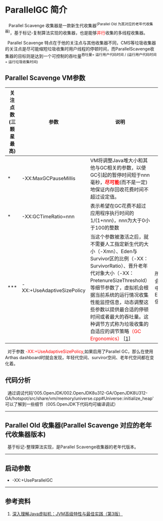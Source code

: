 # ParallelGC 简介
&nbsp;&nbsp; Parallel Scavenge 收集器是一款新生代收集器<sup>(Parallel Old 为其对应的老年代收集器)</sup>，基于标记-复制算法实现的收集器，也是能够<font color="red">并行</font>收集的多线程收集器。

&nbsp;&nbsp;Parallel Scavenge 特点在于他的关注点与其他收集器不同，CMS等垃圾收集器的关注点是尽可能缩短垃圾收集时用户线程的停顿时间，而ParallelScavenge收集器的目标则是达到一个可控制的吞吐量<sup>吞吐量= 运行用户代码时间 / (运行用户代码时间 + 运行垃圾收集时间)</sup>

## Parallel Scavenge VM参数
|关注点数(三颗星最高)|参数|说明|备注|
|---|---|---|---|
|*|-XX:MaxGCPauseMillis|VM将调整Java堆大小和其他与GC相关的参数，以使GC引起的暂停时间短于nnn毫秒，<font color="red">**尽可能**</font>(而不是一定)地保证内存回收花费时间不超过设定值。||
|*|-XX:GCTimeRatio=nnn|表示希望在GC花费不超过应用程序执行时间的1/(1+nnn)，nnn为大于0小于100的整数||
|***|-XX:+UseAdaptiveSizePolicy|当这个参数被激活之后，就不需要人工指定新生代的大小（-Xmn）、Eden与Survivor区的比例（-XX：SurvivorRatio）、晋升老年代对象大小（-XX：PretenureSizeThreshold）等细节参数了，虚拟机会根据当前系统的运行情况收集性能监控信息，动态调整这些参数以提供最合适的停顿时间或者最大的吞吐量。这种调节方式称为垃圾收集的自适应的调节策略<font color="red">（GC Ergonomics） [[1]](http://download.oracle.com/javase/1.5.0/docs/guide/vm/gc-ergonomics.html)</font>|所以有时候会在GC日志中看到Ergonomics信息|

&nbsp;&nbsp;对于参数 <font color="red">-XX:+UseAdaptiveSizePolicy</font>,如果启用了Parallel GC，那么在使用Arthas dashboard时就会发现，年轻代空间、surviror空间、老年代空间都在变化着。

## 代码分析
&nbsp;&nbsp;通过调试代码'005.OpenJDK/002.OpenJDK8u312-GA/OpenJDK8U312-GA/hotspot/src/share/vm/memory/universe.cpp#Universe::initialize_heap' 可以了解到一些细节（005.OpenJDK下代码均可编译调试）

---

## Parallel Old 收集器(Parallel Scavenge 对应的老年代收集器版本)
&nbsp;&nbsp;基于标记-整理算法实现，是Parallel Scavenge收集器的老年代版本。

---

## 启动参数
+ -XX:+UseParallelGC

---

## 参考资料
1. [深入理解Java虚拟机：JVM高级特性与最佳实践（第3版）](../../../006.BOOKs/%E6%B7%B1%E5%85%A5%E7%90%86%E8%A7%A3Java%E8%99%9A%E6%8B%9F%E6%9C%BA.pdf)
